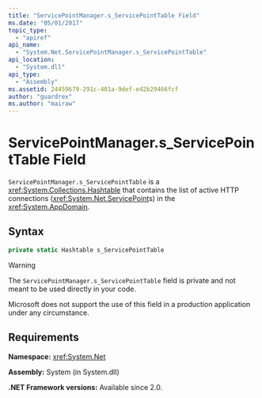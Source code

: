```yaml
---
title: "ServicePointManager.s_ServicePointTable Field"
ms.date: "05/01/2017"
topic_type: 
  - "apiref"
api_name: 
  - "System.Net.ServicePointManager.s_ServicePointTable"
api_location: 
  - "System.dll"
api_type: 
  - "Assembly"
ms.assetid: 24459679-291c-401a-9def-e42b29466fcf
author: "guardrex"
ms.author: "mairaw"
---
```

# ServicePointManager.s\_ServicePointTable Field

`ServicePointManager.s_ServicePointTable` is a <xref:System.Collections.Hashtable> that contains the list of active HTTP connections (<xref:System.Net.ServicePoint>s) in the <xref:System.AppDomain>.

## Syntax

```csharp  
private static Hashtable s_ServicePointTable
```

> [!WARNING]
> The `ServicePointManager.s_ServicePointTable` field is private and not meant to be used directly in your code.
> 
> Microsoft does not support the use of this field in a production application under any circumstance.

## Requirements

**Namespace:** <xref:System.Net>

**Assembly:** System (in System.dll)

**.NET Framework versions:** Available since 2.0.

